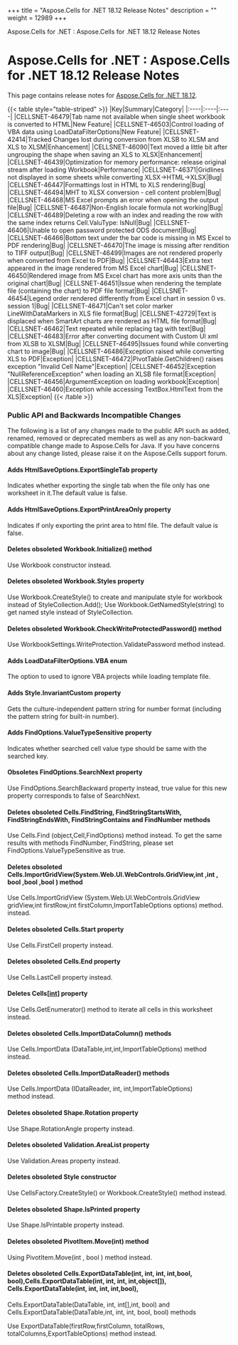 +++
title = "Aspose.Cells for .NET 18.12 Release Notes" 
description = "" 
weight = 12989 
+++

Aspose.Cells for .NET : Aspose.Cells for .NET 18.12 Release Notes  

# Aspose.Cells for .NET : Aspose.Cells for .NET 18.12 Release Notes


This page contains release notes for [Aspose.Cells for .NET 18.12](https://www.nuget.org/packages/Aspose.Cells/18.12.0).

{{< table style="table-striped" >}}
|Key|Summary|Category|
|:----|:----|:----|
|CELLSNET-46479|Tab name not available when single sheet workbook is converted to HTML|New Feature|
|CELLSNET-46503|Control loading of VBA data using LoadDataFilterOptions|New Feature|
|CELLSNET-42414|Tracked Changes lost during conversion from XLSB to XLSM and XLS to XLSM|Enhancement|
|CELLSNET-46090|Text moved a little bit after ungrouping the shape when saving an XLS to XLSX|Enhancement|
|CELLSNET-46439|Optimization for memory performance: release original stream after loading Workbook|Performance|
|CELLSNET-46371|Gridlines not displayed in some sheets while converting XLSX->HTML->XLSX|Bug|
|CELLSNET-46447|Formattings lost in HTML to XLS rendering|Bug|
|CELLSNET-46494|MHT to XLSX conversion - cell content problem|Bug|
|CELLSNET-46468|MS Excel prompts an error when opening the output file|Bug|
|CELLSNET-46487|Non-English locale formula not working|Bug|
|CELLSNET-46489|Deleting a row with an index and reading the row with the same index returns Cell.ValuType: IsNull|Bug|
|CELLSNET-46406|Unable to open password protected ODS document|Bug|
|CELLSNET-46466|Bottom text under the bar code is missing in MS Excel to PDF rendering|Bug|
|CELLSNET-46470|The image is missing after rendition to TIFF output|Bug|
|CELLSNET-46499|Images are not rendered properly when converted from Excel to PDF|Bug|
|CELLSNET-46443|Extra text appeared in the image rendered from MS Excel chart|Bug|
|CELLSNET-46450|Rendered image from MS Excel chart has more axis units than the original chart|Bug|
|CELLSNET-46451|Issue when rendering the template file (containing the chart) to PDF file format|Bug|
|CELLSNET-46454|Legend order rendered differently from Excel chart in session 0 vs. session 1|Bug|
|CELLSNET-46471|Can't set color marker LineWithDataMarkers in XLS file format|Bug|
|CELLSNET-42729|Text is displaced when SmartArt charts are rendered as HTML file format|Bug|
|CELLSNET-46462|Text repeated while replacing tag with text|Bug|
|CELLSNET-46483|Error after converting document with Custom UI xml from XLSB to XLSM|Bug|
|CELLSNET-46495|Issues found while converting chart to image|Bug|
|CELLSNET-46486|Exception raised while converting XLS to PDF|Exception|
|CELLSNET-46472|PivotTable.GetChildren() raises exception "Invalid Cell Name"|Exception|
|CELLSNET-46452|Exception "NullReferenceException" when loading an XLSB file format|Exception|
|CELLSNET-46456|ArgumentException on loading workbook|Exception|
|CELLSNET-46460|Exception while accessing TextBox.HtmlText from the XLS|Exception|
{{< /table >}}

### Public API and Backwards Incompatible Changes

The following is a list of any changes made to the public API such as added, renamed, removed or deprecated members as well as any non-backward compatible change made to Aspose.Cells for Java. If you have concerns about any change listed, please raise it on the Aspose.Cells support forum.

#### Adds HtmlSaveOptions.ExportSingleTab property

Indicates whether exporting the single tab when the file only has one worksheet in it.The default value is false.

#### Adds HtmlSaveOptions.ExportPrintAreaOnly property

Indicates if only exporting the print area to html file. The default value is false.

#### Deletes obsoleted Workbook.Initialize() method

Use Workbook constructor instead.

#### Deletes obsoleted Workbook.Styles property

Use Workbook.CreateStyle() to create and manipulate style for workbook instead of StyleCollection.Add(); Use Workbook.GetNamedStyle(string) to get named style instead of StyleCollection.

#### Deletes obsoleted Workbook.CheckWriteProtectedPassword() method

Use WorkbookSettings.WriteProtection.ValidatePassword method instead.

#### Adds LoadDataFilterOptions.VBA enum

The option to used to ignore VBA projects while loading template file.

#### Adds Style.InvariantCustom property

Gets the culture-independent pattern string for number format (including the pattern string for built-in number).

#### Adds FindOptions.ValueTypeSensitive property

Indicates whether searched cell value type should be same with the searched key.

#### Obsoletes FindOptions.SearchNext property

Use FindOptions.SearchBackward property instead, true value for this new property corresponds to false of SearchNext.

#### Deletes obsoleted Cells.FindString, FindStringStartsWith, FindStringEndsWith, FindStringContains and FindNumber methods

Use Cells.Find (object,Cell,FindOptions) method instead. To get the same results with methods FindNumber, FindString, please set FindOptions.ValueTypeSensitive as true.

#### Deletes obsoleted Cells.ImportGridView(System.Web.UI.WebControls.GridView,int ,int , bool ,bool ,bool ) method

Use Cells.ImportGridView (System.Web.UI.WebControls.GridView gridView,int firstRow,int firstColumn,ImportTableOptions options) method. instead.

#### Deletes obsoleted Cells.Start property

Use Cells.FirstCell property instead.

#### Deletes obsoleted Cells.End property

Use Cells.LastCell property instead.

#### Deletes Cells\[[int](/pages/createpage.action?spaceKey=cellsnet&title=int&linkCreation=true&fromPageId=77791650)\] property

Use Cells.GetEnumerator() method to iterate all cells in this worksheet instead.

#### Deletes obsoleted Cells.ImportDataColumn() methods

Use Cells.ImportData (DataTable,int,int,ImportTableOptions) method instead.

#### Deletes obsoleted Cells.ImportDataReader() methods

Use Cells.ImportData (IDataReader, int, int,ImportTableOptions) method instead.

#### Deletes obsoleted Shape.Rotation property

Use Shape.RotationAngle property instead.

#### Deletes obsoleted Validation.AreaList property

Use Validation.Areas property instead.

#### Deletes obsoleted Style constructor

Use CellsFactory.CreateStyle() or Workbook.CreateStyle() method instead.

#### Deletes obsoleted Shape.IsPrinted property

Use Shape.IsPrintable property instead.

#### Deletes obsoleted PivotItem.Move(int) method

Using PivotItem.Move(int , bool ) method instead.

#### Deletes obsoleted Cells.ExportDataTable(int, int, int, int,bool, bool),Cells.ExportDataTable(int, int, int, int,object\[\]), Cells.ExportDataTable(int, int, int, int,bool),   
Cells.ExportDataTable(DataTable, int, int\[\],int, bool) and Cells.ExportDataTable(DataTable,int, int, int, bool, bool) methods

Use ExportDataTable(firstRow,firstColumn, totalRows, totalColumns,ExportTableOptions) method instead.

